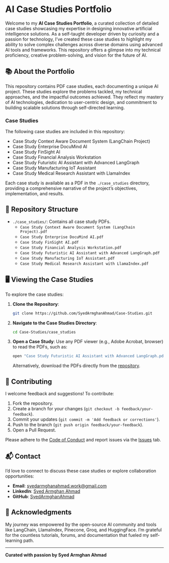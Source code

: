 # AI Case Studies Portfolio

Welcome to my **AI Case Studies Portfolio**, a curated collection of detailed case studies showcasing my expertise in designing innovative artificial intelligence solutions. As a self-taught developer driven by curiosity and a passion for technology, I’ve created these case studies to highlight my ability to solve complex challenges across diverse domains using advanced AI tools and frameworks. This repository offers a glimpse into my technical proficiency, creative problem-solving, and vision for the future of AI.

## 📚 About the Portfolio

This repository contains PDF case studies, each documenting a unique AI project. These studies explore the problems tackled, my technical approaches, and the impactful outcomes achieved. They reflect my mastery of AI technologies, dedication to user-centric design, and commitment to building scalable solutions through self-directed learning.

### Case Studies

The following case studies are included in this repository:

- Case Study Context Aware Document System (LangChain Project)
- Case Study Enterprise DocuMind AI
- Case Study FinSight AI
- Case Study Financial Analysis Workstation
- Case Study Futuristic AI Assistant with Advanced LangGraph
- Case Study Manufacturing IoT Assistant
- Case Study Medical Research Assistant with LlamaIndex

Each case study is available as a PDF in the `./case_studies` directory, providing a comprehensive narrative of the project’s objectives, implementation, and results.

## 📂 Repository Structure

- `./case_studies/`: Contains all case study PDFs.
  - `Case Study Context Aware Document System (LangChain Project).pdf`
  - `Case Study Enterprise DocuMind AI.pdf`
  - `Case Study FinSight AI.pdf`
  - `Case Study Financial Analysis Workstation.pdf`
  - `Case Study Futuristic AI Assistant with Advanced LangGraph.pdf`
  - `Case Study Manufacturing IoT Assistant.pdf`
  - `Case Study Medical Research Assistant with LlamaIndex.pdf`

## 🖥️ Viewing the Case Studies

To explore the case studies:

1. **Clone the Repository**:

   ```bash
   git clone https://github.com/SyedArmghanAhmad/Case-Studies.git
   ```

2. **Navigate to the Case Studies Directory**:

   ```bash
   cd Case-Studies/case_studies
   ```

3. **Open a Case Study**:
   Use any PDF viewer (e.g., Adobe Acrobat, browser) to read the PDFs, such as:

   ```bash
   open "Case Study Futuristic AI Assistant with Advanced LangGraph.pdf"
   ```

   Alternatively, download the PDFs directly from the [repository](https://github.com/SyedArmghanAhmad/Case-Studies).

## 🤝 Contributing

I welcome feedback and suggestions! To contribute:

1. Fork the repository.
2. Create a branch for your changes (`git checkout -b feedback/your-feedback`).
3. Commit your updates (`git commit -m 'Add feedback or corrections'`).
4. Push to the branch (`git push origin feedback/your-feedback`).
5. Open a Pull Request.

Please adhere to the [Code of Conduct](./CODE_OF_CONDUCT.md) and report issues via the [Issues](https://github.com/SyedArmghanAhmad/Case-Studies/issues) tab.

## 📬 Contact

I’d love to connect to discuss these case studies or explore collaboration opportunities:

- **Email**: <syedarmghanahmad.work@gmail.com>
- **LinkedIn**: [Syed Armghan Ahmad](https://www.linkedin.com/in/syed-armghan-ahmad/)
- **GitHub**: [SyedArmghanAhmad](https://github.com/SyedArmghanAhmad)

## 🙏 Acknowledgments

My journey was empowered by the open-source AI community and tools like LangChain, LlamaIndex, Pinecone, Groq, and HuggingFace. I’m grateful for the countless tutorials, forums, and documentation that fueled my self-learning path.

---

**Curated with passion by Syed Armghan Ahmad**
